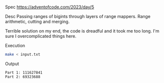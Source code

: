 Spec https://adventofcode.com/2023/day/5

Desc Passing ranges of bigints through layers of range mappers. Range arithmetic, cutting and merging.

Terrible solution on my end, the code is dreadful and it took me too long. I'm sure I overcomplicated things here.

Execution

```bash
make < input.txt
```

Output

```
Part 1: 111627841
Part 2: 69323688
```

